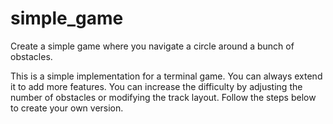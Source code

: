 # simple_game
Create a simple game where you navigate a circle around a bunch of obstacles. 

This is a simple implementation for a terminal game. You can always extend it to add more features. You can increase the difficulty by adjusting the number of obstacles or modifying the track layout. Follow the steps below to create your own version. 

